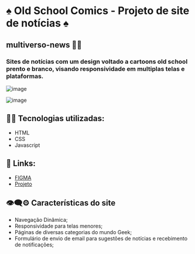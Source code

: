 # ♠ Old School Comics - Projeto de site de notícias ♠
## multiverso-news 🦸‍♂️
### Sites de notícias com um design voltado a cartoons old school prento e branco, visando responsividade em multiplas telas e plataformas. 

![image](https://github.com/DiogoJP202/MultiversoNews/assets/102389309/cbb14b13-bf08-4978-9adb-69463e6ce2cd)

![image](https://github.com/DiogoJP202/MultiversoNews/assets/102389309/ed30a460-d2fe-4dd2-a13d-7e1848488982)

## 👨‍💻 Tecnologias utilizadas:
- HTML
- CSS
- Javascript

## 🔗 Links:
- <a href="https://www.figma.com/file/B2MgozEuD6mQ6bdL1IYD1y/Black-And-White-Geek?type=design&node-id=0%3A1&mode=design&t=xitTUlLA5r7mYTjs-1">FIGMA</a></li>
- <a href="https://diogojp202.github.io/MultiversoNews/">Projeto</a></li>

## 👁‍🗨⚙ Características do site

- Navegação Dinâmica;
- Responsividade para telas menores;
- Páginas de diversas categorias do mundo Geek;
- Formulário de envio de email para sugestões de notícias e recebimento de notificações;
